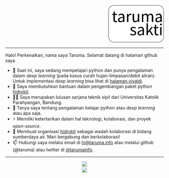 <div align="right">
  <a href="https://github.com/taruma"><img src="https://github.com/taruma/taruma/raw/master/logo.png" width="35%"/></a>
</div>

<hr>

Halo! Perkenalkan, nama saya Taruma. Selamat datang di halaman github saya. 

- 🌱 Saat ini, saya sedang mempelajari python dan punya pengalaman dalam _deep learning_ (pada kasus curah hujan-limpasan/debit aliran). Untuk implementasi _deep learning_ bisa lihat di [halaman vivaldi](https://taruma.github.io/vivaldi/laporan-implementasi). 
- 🤔 Saya membutuhkan bantuan dalam pengembangan paket python [hidrokit](//github.com/hidrokit/hidrokit).
- 👨‍🎓 Saya merupakan lulusan sarjana teknik sipil dari Universitas Katolik Parahyangan, Bandung. 
- 💬 Tanya saya tentang pengalaman belajar python atau _deep learning_ atau apa saja.
- ⚡ Memiliki ketertarikan dalam hal teknologi, kolaborasi, dan proyek _open-source_. 
- 👯 Membuat organisasi [hidrokit](//github.com/hidrokit) sebagai wadah kolaborasi di bidang sumberdaya air. Mari bergabung dan berkolaborasi!
- 📫 Hubungi saya melalui email di hi@taruma.info atau melalui github (@taruma) atau twitter di [@tarumainfo](//twitter.com/tarumainfo). 

<hr>

<div align="center">
  <a href="https://github.com/taruma"><img src="https://github-readme-stats.vercel.app/api?username=taruma&show_icons=true&layout=compact&hide_title=true" /></a>
</div>

<div align="center">
  <a href="https://github.com/taruma"><img src="https://github-readme-stats.vercel.app/api/top-langs/?username=taruma&layout=compact" /></a>
</div>
